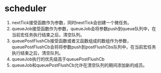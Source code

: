 # scheduler

1. nextTick接受函数作为参数，同时nextTick会创建一个微任务。
2. queueJob接受函数作为参数，queueJob会将参数push到queue队列中，在当前宏任务执行结束之后，清空队列。
3. queuePostFlushCb接受函数或者又函数组成的数组作为参数，queuePostFlushCb会将将参数push到postFlushCbs队列中，在当前宏任务执行结束之后，清空队列。
4. queueJob执行的优先级高于queuePostFlushCb
5. queueJob和queuePostFlushCb允许在清空队列的期间添加新的成员。
